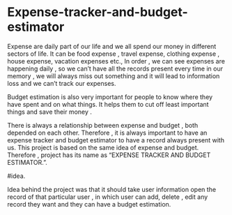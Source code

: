 # Expense-tracker-and-budget-estimator
Expense are daily part of our life and we all spend our money in different sectors of life. It can be food expense , travel expense, clothing expense , house expense, vacation expenses etc., In order , we can see expenses are happening daily , so we can’t have all the records present every time in our memory , we will always miss out something and it will lead to information loss and we can’t track our expenses.

Budget estimation is also very important for people to know where they have spent and on what things. It helps them to cut off least important things and save their money .
 
There is always a relationship between expense and budget , both depended on each other.
Therefore , it is always important to have an expense tracker and budget estimator to have a record always present with us. 
This project is based on the same idea of expense and budget. Therefore , project has its name as “EXPENSE TRACKER AND BUDGET ESTIMATOR.”.

#idea.

Idea behind the project was that it should take user information open the record of that particular user , in which user can add, delete , edit any record they want and they can have a budget estimation.
